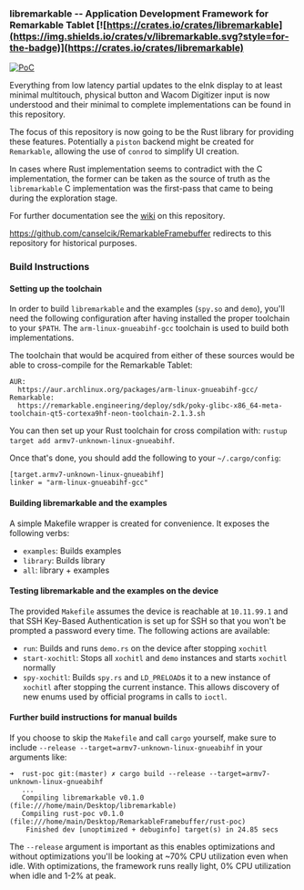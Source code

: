 ### libremarkable -- Application Development Framework for Remarkable Tablet [![https://crates.io/crates/libremarkable](https://img.shields.io/crates/v/libremarkable.svg?style=for-the-badge)](https://crates.io/crates/libremarkable)

[![PoC](https://thumbs.gfycat.com/ConsciousJaggedClam-size_restricted.gif)](https://gfycat.com/gifs/detail/ConsciousJaggedClam)

Everything from low latency partial updates to the eInk display to at least minimal multitouch, physical button and Wacom Digitizer input is now understood and their minimal to complete implementations can be found in this repository.

The focus of this repository is now going to be the Rust library for providing these features. Potentially a `piston` backend might be created for `Remarkable`, allowing the use of `conrod` to simplify UI creation.

In cases where Rust implementation seems to contradict with the C implementation, the former can be taken as the source of truth as the `libremarkable` C implementation was the first-pass that came to being during the exploration stage.

For further documentation see the [wiki](https://github.com/canselcik/libremarkable/wiki) on this repository.

https://github.com/canselcik/RemarkableFramebuffer redirects to this repository for historical purposes.

### Build Instructions

#### Setting up the toolchain
In order to build `libremarkable` and the examples (`spy.so` and `demo`), you'll need the following configuration after having installed the proper toolchain to your `$PATH`. The `arm-linux-gnueabihf-gcc` toolchain is used to build both implementations.

The toolchain that would be acquired from either of these sources would be able to cross-compile for the Remarkable Tablet:
```
AUR:
  https://aur.archlinux.org/packages/arm-linux-gnueabihf-gcc/
Remarkable:
  https://remarkable.engineering/deploy/sdk/poky-glibc-x86_64-meta-toolchain-qt5-cortexa9hf-neon-toolchain-2.1.3.sh
```

You can then set up your Rust toolchain for cross compilation with: `rustup target add armv7-unknown-linux-gnueabihf`.

Once that's done, you should add the following to your `~/.cargo/config`:
```
[target.armv7-unknown-linux-gnueabihf]
linker = "arm-linux-gnueabihf-gcc"
```

#### Building libremarkable and the examples
A simple Makefile wrapper is created for convenience. It exposes the following verbs:
  - `examples`: Builds examples
  - `library`: Builds library
  - `all`: library + examples
  
#### Testing libremarkable and the examples on the device
The provided `Makefile` assumes the device is reachable at `10.11.99.1` and that SSH Key-Based Authentication is set up for SSH so that you won't be prompted a password every time. The following actions are available:
  - `run`: Builds and runs `demo.rs` on the device after stopping `xochitl`
  - `start-xochitl`: Stops all `xochitl` and `demo` instances and starts `xochitl` normally
  - `spy-xochitl`: Builds `spy.rs` and `LD_PRELOAD`s it to a new instance of `xochitl` after
                   stopping the current instance. This allows discovery of new enums used by
                   official programs in calls to `ioctl`.

#### Further build instructions for manual builds
If you choose to skip the `Makefile` and call `cargo` yourself, make sure to include `--release --target=armv7-unknown-linux-gnueabihf` in your arguments like:
```
➜  rust-poc git:(master) ✗ cargo build --release --target=armv7-unknown-linux-gnueabihf
   ...
   Compiling libremarkable v0.1.0 (file:///home/main/Desktop/libremarkable)
   Compiling rust-poc v0.1.0 (file:///home/main/Desktop/RemarkableFramebuffer/rust-poc)
    Finished dev [unoptimized + debuginfo] target(s) in 24.85 secs
```
The `--release` argument is important as this enables optimizations and without optimizations you'll be looking at ~70% CPU utilization even when idle. With optimizations, the framework runs really light, 0% CPU utilization when idle and 1-2% at peak.
